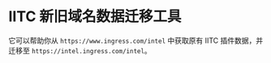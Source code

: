 # IITC 新旧域名数据迁移工具

它可以帮助你从 `https://www.ingress.com/intel` 中获取原有 IITC 插件数据，并迁移至 `https://intel.ingress.com/intel`。

